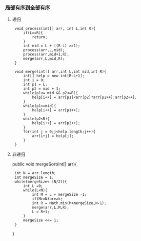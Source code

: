 ### 局部有序到全部有序

1. 递归

        void process(int[] arr, int L,int R){
            if(L==R){
                return;
            }
            int mid = L + ((R-L) >>1);
            process(arr,L,mid);
            process(arr,mid+1,R);
            merge(arr,L,mid,R);
        }

        void merge(int[] arr,int L,int mid,int R){
            int[] help = new int[R-L+1];
            int i = 0;
            int p1 = L;
            int p2 = mid + 1;
            while(p1<= mid && p2<=R){
                help[i++] = arr[p1]<arr[p2]?arr[p1++]:arr[p2++];
            }
            while(p1<=mid){
                help[i++] = arr[p1++];
            }
            while(p2<R){
                help[i++] = arr[p2++];
            }
            for(int j = 0;j<help.length;j++){
                arr[L+j] = help[j];
            }
        }

2. 非递归

    public void mergeSort(int[] arr){
        
        int N = arr.length;
        int mergeSize = 1;
        while(mergeSize< (N/2)){
            int L =0;
            while(L<N){
                int M = L + mergeSize -1;
                if(M>=N)break;
                int R = Math.min(M+mergeSize,N-1);
                merge(arr,L,M,R);
                L = R+1;
            }
            mergeSize <<= 1;
        }
        
    }
